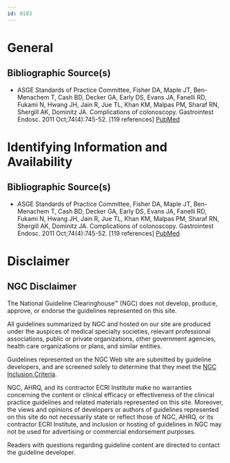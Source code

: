 ```yaml
---
id: 9183
---
```


# General

## Bibliographic Source(s)

- ASGE Standards of Practice Committee, Fisher DA, Maple JT, Ben-Menachem T, Cash BD, Decker GA, Early DS, Evans JA, Fanelli RD, Fukami N, Hwang JH, Jain R, Jue TL, Khan KM, Malpas PM, Sharaf RN, Shergill AK, Dominitz JA. Complications of colonoscopy. Gastrointest Endosc. 2011 Oct;74(4):745-52. [119 references] [ PubMed ](http://www.ncbi.nlm.nih.gov/entrez/query.fcgi?cmd=Retrieve&db=pubmed&dopt=Abstract&list_uids=21951473)

# Identifying Information and Availability

## Bibliographic Source(s)

- ASGE Standards of Practice Committee, Fisher DA, Maple JT, Ben-Menachem T, Cash BD, Decker GA, Early DS, Evans JA, Fanelli RD, Fukami N, Hwang JH, Jain R, Jue TL, Khan KM, Malpas PM, Sharaf RN, Shergill AK, Dominitz JA. Complications of colonoscopy. Gastrointest Endosc. 2011 Oct;74(4):745-52. [119 references] [ PubMed ](http://www.ncbi.nlm.nih.gov/entrez/query.fcgi?cmd=Retrieve&db=pubmed&dopt=Abstract&list_uids=21951473)

# Disclaimer

## NGC Disclaimer

The National Guideline Clearinghouse™ (NGC) does not develop, produce, approve, or endorse the guidelines represented on this site.

All guidelines summarized by NGC and hosted on our site are produced under the auspices of medical specialty societies, relevant professional associations, public or private organizations, other government agencies, health care organizations or plans, and similar entities.

Guidelines represented on the NGC Web site are submitted by guideline developers, and are screened solely to determine that they meet the [NGC Inclusion Criteria](/help-and-about/summaries/inclusion-criteria).

NGC, AHRQ, and its contractor ECRI Institute make no warranties concerning the content or clinical efficacy or effectiveness of the clinical practice guidelines and related materials represented on this site. Moreover, the views and opinions of developers or authors of guidelines represented on this site do not necessarily state or reflect those of NGC, AHRQ, or its contractor ECRI Institute, and inclusion or hosting of guidelines in NGC may not be used for advertising or commercial endorsement purposes.

Readers with questions regarding guideline content are directed to contact the guideline developer.

